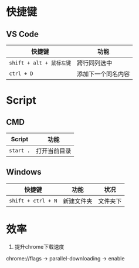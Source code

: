# 快捷键

## VS Code
|快捷键|功能|
|--|--|
|`shift + alt + 鼠标左键`|跨行同列选中|
|`ctrl + D`|添加下一个同名内容|

# Script

## CMD

|Script|功能|
|--|--|
|`start .`|打开当前目录|


## Windows

|快捷键|功能|状况|
|--|--|--|
|`shift + ctrl + N`|新建文件夹|文件夹下|

# 效率

1. 提升chrome下载速度

chrome://flags -> parallel-downloading -> enable